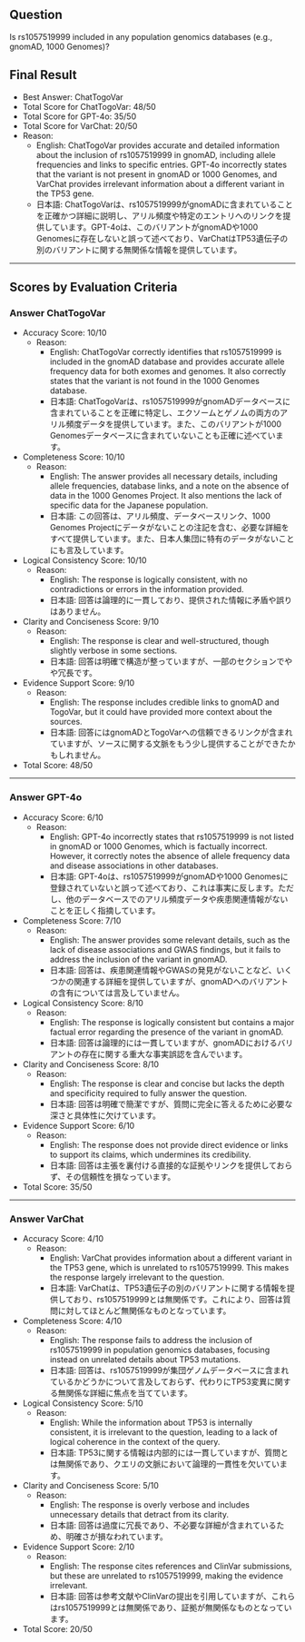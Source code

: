 ## Question

Is rs1057519999 included in any population genomics databases (e.g., gnomAD, 1000 Genomes)?

## Final Result

- Best Answer: ChatTogoVar
- Total Score for ChatTogoVar: 48/50
- Total Score for GPT-4o: 35/50
- Total Score for VarChat: 20/50
- Reason:
  - English: ChatTogoVar provides accurate and detailed information about the inclusion of rs1057519999 in gnomAD, including allele frequencies and links to specific entries. GPT-4o incorrectly states that the variant is not present in gnomAD or 1000 Genomes, and VarChat provides irrelevant information about a different variant in the TP53 gene.
  - 日本語: ChatTogoVarは、rs1057519999がgnomADに含まれていることを正確かつ詳細に説明し、アリル頻度や特定のエントリへのリンクを提供しています。GPT-4oは、このバリアントがgnomADや1000 Genomesに存在しないと誤って述べており、VarChatはTP53遺伝子の別のバリアントに関する無関係な情報を提供しています。

---

## Scores by Evaluation Criteria

### Answer ChatTogoVar
- Accuracy Score: 10/10
  - Reason: 
    - English: ChatTogoVar correctly identifies that rs1057519999 is included in the gnomAD database and provides accurate allele frequency data for both exomes and genomes. It also correctly states that the variant is not found in the 1000 Genomes database.
    - 日本語: ChatTogoVarは、rs1057519999がgnomADデータベースに含まれていることを正確に特定し、エクソームとゲノムの両方のアリル頻度データを提供しています。また、このバリアントが1000 Genomesデータベースに含まれていないことも正確に述べています。
- Completeness Score: 10/10
  - Reason: 
    - English: The answer provides all necessary details, including allele frequencies, database links, and a note on the absence of data in the 1000 Genomes Project. It also mentions the lack of specific data for the Japanese population.
    - 日本語: この回答は、アリル頻度、データベースリンク、1000 Genomes Projectにデータがないことの注記を含む、必要な詳細をすべて提供しています。また、日本人集団に特有のデータがないことにも言及しています。
- Logical Consistency Score: 10/10
  - Reason: 
    - English: The response is logically consistent, with no contradictions or errors in the information provided.
    - 日本語: 回答は論理的に一貫しており、提供された情報に矛盾や誤りはありません。
- Clarity and Conciseness Score: 9/10
  - Reason: 
    - English: The response is clear and well-structured, though slightly verbose in some sections.
    - 日本語: 回答は明確で構造が整っていますが、一部のセクションでやや冗長です。
- Evidence Support Score: 9/10
  - Reason: 
    - English: The response includes credible links to gnomAD and TogoVar, but it could have provided more context about the sources.
    - 日本語: 回答にはgnomADとTogoVarへの信頼できるリンクが含まれていますが、ソースに関する文脈をもう少し提供することができたかもしれません。
- Total Score: 48/50

---

### Answer GPT-4o
- Accuracy Score: 6/10
  - Reason: 
    - English: GPT-4o incorrectly states that rs1057519999 is not listed in gnomAD or 1000 Genomes, which is factually incorrect. However, it correctly notes the absence of allele frequency data and disease associations in other databases.
    - 日本語: GPT-4oは、rs1057519999がgnomADや1000 Genomesに登録されていないと誤って述べており、これは事実に反します。ただし、他のデータベースでのアリル頻度データや疾患関連情報がないことを正しく指摘しています。
- Completeness Score: 7/10
  - Reason: 
    - English: The answer provides some relevant details, such as the lack of disease associations and GWAS findings, but it fails to address the inclusion of the variant in gnomAD.
    - 日本語: 回答は、疾患関連情報やGWASの発見がないことなど、いくつかの関連する詳細を提供していますが、gnomADへのバリアントの含有については言及していません。
- Logical Consistency Score: 8/10
  - Reason: 
    - English: The response is logically consistent but contains a major factual error regarding the presence of the variant in gnomAD.
    - 日本語: 回答は論理的には一貫していますが、gnomADにおけるバリアントの存在に関する重大な事実誤認を含んでいます。
- Clarity and Conciseness Score: 8/10
  - Reason: 
    - English: The response is clear and concise but lacks the depth and specificity required to fully answer the question.
    - 日本語: 回答は明確で簡潔ですが、質問に完全に答えるために必要な深さと具体性に欠けています。
- Evidence Support Score: 6/10
  - Reason: 
    - English: The response does not provide direct evidence or links to support its claims, which undermines its credibility.
    - 日本語: 回答は主張を裏付ける直接的な証拠やリンクを提供しておらず、その信頼性を損なっています。
- Total Score: 35/50

---

### Answer VarChat
- Accuracy Score: 4/10
  - Reason: 
    - English: VarChat provides information about a different variant in the TP53 gene, which is unrelated to rs1057519999. This makes the response largely irrelevant to the question.
    - 日本語: VarChatは、TP53遺伝子の別のバリアントに関する情報を提供しており、rs1057519999とは無関係です。これにより、回答は質問に対してほとんど無関係なものとなっています。
- Completeness Score: 4/10
  - Reason: 
    - English: The response fails to address the inclusion of rs1057519999 in population genomics databases, focusing instead on unrelated details about TP53 mutations.
    - 日本語: 回答は、rs1057519999が集団ゲノムデータベースに含まれているかどうかについて言及しておらず、代わりにTP53変異に関する無関係な詳細に焦点を当てています。
- Logical Consistency Score: 5/10
  - Reason: 
    - English: While the information about TP53 is internally consistent, it is irrelevant to the question, leading to a lack of logical coherence in the context of the query.
    - 日本語: TP53に関する情報は内部的には一貫していますが、質問とは無関係であり、クエリの文脈において論理的一貫性を欠いています。
- Clarity and Conciseness Score: 5/10
  - Reason: 
    - English: The response is overly verbose and includes unnecessary details that detract from its clarity.
    - 日本語: 回答は過度に冗長であり、不必要な詳細が含まれているため、明確さが損なわれています。
- Evidence Support Score: 2/10
  - Reason: 
    - English: The response cites references and ClinVar submissions, but these are unrelated to rs1057519999, making the evidence irrelevant.
    - 日本語: 回答は参考文献やClinVarの提出を引用していますが、これらはrs1057519999とは無関係であり、証拠が無関係なものとなっています。
- Total Score: 20/50